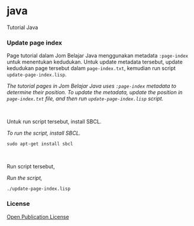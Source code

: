 # java

Tutorial Java

### Update page index

Page tutorial dalam Jom Belajar Java menggunakan metadata `:page-index`
untuk menentukan kedudukan. Untuk update metadata tersebut, update
kedudukan page tersebut dalam `page-index.txt`, kemudian run script
`update-page-index.lisp`.

_The tutorial pages in Jom Belajar Java uses `:page-index` metadata to
determine their position. To update the metadata, update the position
in `page-index.txt` file, and then run `update-page-index.lisp` script._

<br>

Untuk run script tersebut, install SBCL.

_To run the script, install SBCL._

```
sudo apt-get install sbcl
```

<br>

Run script tersebut,

_Run the script,_

```
./update-page-index.lisp
```

### License

[Open Publication License](https://www.opencontent.org/openpub/)
